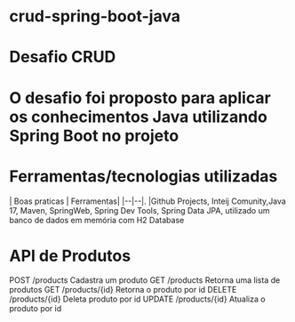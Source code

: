 # crud-spring-boot-java
# Desafio CRUD
# O desafio foi proposto para aplicar os conhecimentos Java utilizando Spring Boot no projeto

# Ferramentas/tecnologias utilizadas

| Boas praticas | Ferramentas| |--|--|. |Github Projects, Inteij Comunity,Java 17, Maven, SpringWeb, Spring Dev Tools, Spring Data JPA, utilizado um banco de dados em memória com H2 Database

# API de Produtos

POST	/products	Cadastra um produto
GET	/products	Retorna uma lista de produtos
GET	/products/{id}	Retorna o produto por id
DELETE	/products/{id}	Deleta produto por id
UPDATE	/products/{id}	Atualiza o produto por id
